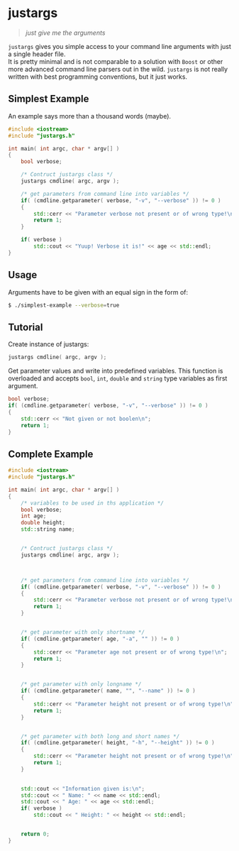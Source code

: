 # justargs  
> *just give me the arguments*


`justargs` gives you simple access to your command line arguments with just a single header file.  
It is pretty minimal and is not comparable to a solution with `Boost` or other more advanced command line parsers out in the wild. `justargs` is not really written with best programming conventions, but it just works.


## Simplest Example

An example says more than a thousand words (maybe).

```cpp
#include <iostream>
#include "justargs.h"

int main( int argc, char * argv[] )
{
    bool verbose;

    /* Contruct justargs class */
    justargs cmdline( argc, argv );

    /* get parameters from command line into variables */
    if( (cmdline.getparameter( verbose, "-v", "--verbose" )) != 0 )
    {
        std::cerr << "Parameter verbose not present or of wrong type!\n";
        return 1;
    }

    if( verbose )
        std::cout << "Yuup! Verbose it is!" << age << std::endl;
}
```

## Usage

Arguments have to be given with an equal sign in the form of:

```sh
$ ./simplest-example --verbose=true
```


## Tutorial

Create instance of justargs:

```cpp
justargs cmdline( argc, argv );
```

Get parameter values and write into predefined variables. This function is overloaded and accepts `bool`, `int`, `double` and `string` type variables as first argument.

```cpp
bool verbose;
if( (cmdline.getparameter( verbose, "-v", "--verbose" )) != 0 )
{
    std::cerr << "Not given or not boolen\n";
    return 1;
}
```



## Complete Example

```cpp
#include <iostream>
#include "justargs.h"

int main( int argc, char * argv[] )
{
    /* variables to be used in ths application */
    bool verbose;
    int age;
    double height;
    std::string name;


    /* Contruct justargs class */
    justargs cmdline( argc, argv );



    /* get parameters from command line into variables */
    if( (cmdline.getparameter( verbose, "-v", "--verbose" )) != 0 )
    {
        std::cerr << "Parameter verbose not present or of wrong type!\n";
        return 1;
    }


    /* get parameter with only shortname */
    if( (cmdline.getparameter( age, "-a", "" )) != 0 )
    {
        std::cerr << "Parameter age not present or of wrong type!\n";
        return 1;
    }


    /* get parameter with only longname */
    if( (cmdline.getparameter( name, "", "--name" )) != 0 )
    {
        std::cerr << "Parameter height not present or of wrong type!\n";
        return 1;
    }


    /* get parameter with both long and short names */
    if( (cmdline.getparameter( height, "-h", "--height" )) != 0 )
    {
        std::cerr << "Parameter height not present or of wrong type!\n";
        return 1;
    }

    
    std::cout << "Information given is:\n";
    std::cout << " Name: " << name << std::endl;
    std::cout << " Age: " << age << std::endl;
    if( verbose )
        std::cout << " Height: " << height << std::endl;


    return 0;
}
```